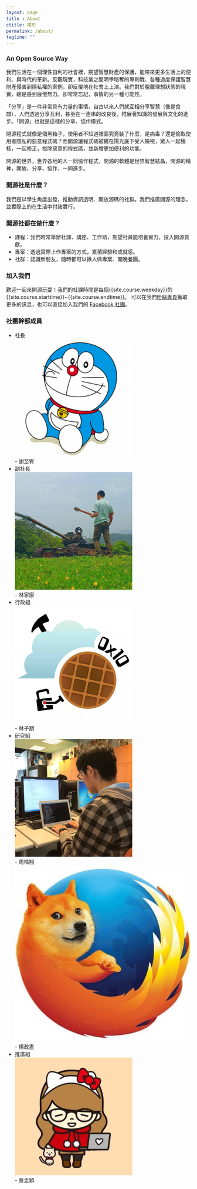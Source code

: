 ```yaml
---
layout: page
title : About
ctitle: 關於
permalink: /about/
tagline: ""
---
```

### An Open Source Way
我們生活在一個理性自利的社會裡，期望智慧財產的保護，能帶來更多生活上的便利、與時代的革新。反觀現實，科技業之間明爭暗奪的專利戰、各種過度保護智慧財產侵害到隱私權的案例，卻反覆地在社會上上演。我們對於脫離理想狀態的現實，總是感到疲倦無力。卻常常忘記，事情的另一種可能性。

「分享」是一件非常具有力量的事情。自古以來人們就互相分享智慧（像是食譜），人們透過分享互利，甚至在一連串的改良後，推展著知識的發展與文化的進步。「開源」也就是這樣的分享、協作模式。

閉源程式就像是個黑箱子，使用者不知道裡面究竟裝了什麼，是病毒？還是偷取使用者隱私的惡意程式碼？而開源讓程式碼被攤在陽光底下受人檢視，眾人一起檢核，一起修正，拔除惡意的程式碼，並新增更加便利的功能。

開源的世界，世界各地的人一同協作程式，開源的軟體是世界智慧結晶，開源的精神，開放、分享、協作，一同進步。

### 開源社是什麼？
我們是以學生角度出發，推動資訊透明、開放源碼的社群。我們推廣開源的理念，並實際上的在生活中付諸實行。

### 開源社都在做什麼？
- 課程：我們時常舉辦社課、講座、工作坊，期望社員能培養實力，投入開源貢獻。
- 專案：透過實際上作專案的方式，累積經驗和成就感。
- 社群：認識新朋友，隨時都可以揪人做專案、開晚餐團。

### 加入我們

歡迎一起來開源玩耍！我們的社課時間是每個{{site.course.weekday}}的 {{site.course.starttime}}~{{site.course.endtime}}。
可以在我們[粉絲專頁]({{site.fb.page}})獲取更多的訊息，也可以直接加入我們的 [Facebook 社團]({{site.fb.community}})。

### 社團幹部成員

- 社長
    <div><img src="/images/avatar/107-01.jpg" alt="社長 謝至宥" class="avatar"></div>
   - 謝至宥
- 副社長
    <div><img src="/images/avatar/107-02.jpg" alt="副社長 林家康" class="avatar"></div>
   - 林家康
- 行政組
    <div><img src="/images/avatar/107-03.jpg" alt="行政組長 林子期" class="avatar"></div>
   - 林子期
- 研究組
    <div><img src="/images/avatar/107-04.jpg" alt="研究組長 周楷翔" class="avatar"></div>
   - 周楷翔
    <div><img src="/images/avatar/firedoge.jpg" alt="研究組員 楊政憲" class="avatar"></div>
   - 楊政憲
- 推廣組
    <div><img src="/images/avatar/107-05.jpg" alt="推廣組長 蔡孟穎" class="avatar"></div>
   - 蔡孟穎
